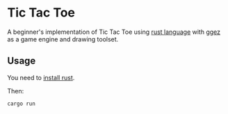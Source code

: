 # Tic Tac Toe

A beginner's implementation of Tic Tac Toe using [rust language](http://ggez.rs/)
with [ggez](http://ggez.rs/) as a game engine and drawing toolset.

## Usage

You need to [install rust](https://www.rust-lang.org/en-US/install.html).

Then:

```
cargo run
```
